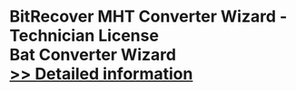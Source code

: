 # BitRecover MHT Converter Wizard - Technician License<br />Bat Converter Wizard<br />[>> Detailed information](https://secure.shareit.com/shareit/product.html?productid=300953413&affiliateid=200057808)